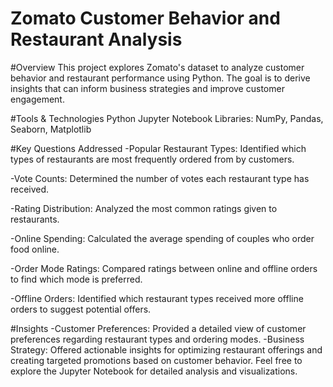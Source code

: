 # Zomato Customer Behavior and Restaurant Analysis

#Overview 
This project explores Zomato's dataset to analyze customer behavior and restaurant performance using Python. The goal is to derive insights that can inform business strategies and improve customer engagement.

#Tools & Technologies
Python
Jupyter Notebook
Libraries: NumPy, Pandas, Seaborn, Matplotlib

#Key Questions Addressed
-Popular Restaurant Types: Identified which types of restaurants are most frequently ordered from by customers.

-Vote Counts: Determined the number of votes each restaurant type has received.

-Rating Distribution: Analyzed the most common ratings given to restaurants.

-Online Spending: Calculated the average spending of couples who order food online.

-Order Mode Ratings: Compared ratings between online and offline orders to find which mode is preferred.

-Offline Orders: Identified which restaurant types received more offline orders to suggest potential offers.

#Insights
-Customer Preferences: Provided a detailed view of customer preferences regarding restaurant types and ordering modes.
-Business Strategy: Offered actionable insights for optimizing restaurant offerings and creating targeted promotions based on customer behavior.
Feel free to explore the Jupyter Notebook for detailed analysis and visualizations.

